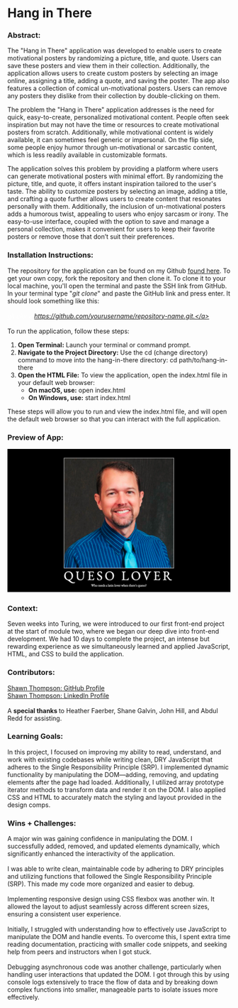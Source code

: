 # Hang in There  

### Abstract:
[//]: <> (Briefly describe what you built and its features. What problem is the app solving? How does this application solve that problem?)
The "Hang in There" application was developed to enable users to create motivational posters by randomizing a picture, title, and quote. Users can save these posters and view them in their collection. Additionally, the application allows users to create custom posters by selecting an image online, assigning a title, adding a quote, and saving the poster. The app also features a collection of comical un-motivational posters. Users can remove any posters they dislike from their collection by double-clicking on them.

The problem the "Hang in There" application addresses is the need for quick, easy-to-create, personalized motivational content. People often seek inspiration but may not have the time or resources to create motivational posters from scratch. Additionally, while motivational content is widely available, it can sometimes feel generic or impersonal. On the flip side, some people enjoy humor through un-motivational or sarcastic content, which is less readily available in customizable formats.

The application solves this problem by providing a platform where users can generate motivational posters with minimal effort. By randomizing the picture, title, and quote, it offers instant inspiration tailored to the user's taste. The ability to customize posters by selecting an image, adding a title, and crafting a quote further allows users to create content that resonates personally with them. Additionally, the inclusion of un-motivational posters adds a humorous twist, appealing to users who enjoy sarcasm or irony. The easy-to-use interface, coupled with the option to save and manage a personal collection, makes it convenient for users to keep their favorite posters or remove those that don’t suit their preferences.


### Installation Instructions:
[//]: <> (What steps does a person have to take to get your app cloned down and running?)
The repository for the application can be found on my Github <u>[found here](https://github.com/SThompson05/hang-in-there)</u>. To get your own copy, fork the repository and then clone it. To clone it to your local machine, you'll open the terminal and paste the SSH link from GitHub. In your terminal type "<i>git clone</i>" and paste the GitHub link and press enter. It should look something like this: <br><br><i> <a href="https://www.example.com" style="text-decoration: none; color: white;">git clone https://github.com/yourusername/repository-name.git.</a></i><br><br>
To run the application, follow these steps:
1. <b>Open Terminal:</b> Launch your terminal or command prompt.
2. <b>Navigate to the Project Directory:</b> Use the cd (change directory) command to move into the hang-in-there directory: cd path/to/hang-in-there
3. <b>Open the HTML File:</b> To view the application, open the index.html file in your default web browser:<br>
    * <b>On macOS, use:</b> open index.html<br>
    * <b>On Windows, use:</b> start index.html 


These steps will allow you to run and view the index.html file, and will open the default web browser so that you can interact with the full application.
### Preview of App:
[//]: <> (Provide ONE gif or screenshot of your application - choose the "coolest" piece of functionality to show off. gifs preferred!)
![Queso Lover](image.png)

### Context:
[//]: <> (Give some context for the project here. How long did you have to work on it? How far into the Turing program are you?)
Seven weeks into Turing, we were introduced to our first front-end project at the start of module two, where we began our deep dive into front-end development. We had 10 days to complete the project, an intense but rewarding experience as we simultaneously learned and applied JavaScript, HTML, and CSS to build the application.

### Contributors:
[//]: <> (Who worked on this application? Link to your GitHub. Consider also providing LinkedIn link)
[Shawn Thompson: GitHub Profile](https://github.com/SThompson05) <br>
[Shawn Thompson: LinkedIn Profile](https://www.linkedin.com/in/shawn-thompson24/) <br><br>
A <b>special thanks </b> to Heather Faerber, Shane Galvin, John Hill, and Abdul Redd for assisting.
### Learning Goals:
[//]: <> (What were the learning goals of this project? What tech did you work with?)
In this project, I focused on improving my ability to read, understand, and work with existing codebases while writing clean, DRY JavaScript that adheres to the Single Responsibility Principle (SRP). I implemented dynamic functionality by manipulating the DOM—adding, removing, and updating elements after the page had loaded. Additionally, I utilized array prototype iterator methods to transform data and render it on the DOM. I also applied CSS and HTML to accurately match the styling and layout provided in the design comps.

### Wins + Challenges:
[//]: <> (What are 2-3 wins you have from this project? What were some challenges you faced - and how did you get over them?)
A major win was gaining confidence in manipulating the DOM. I successfully added, removed, and updated elements dynamically, which significantly enhanced the interactivity of the application.<br><br>
I was able to write clean, maintainable code by adhering to DRY principles and utilizing functions that followed the Single Responsibility Principle (SRP). This made my code more organized and easier to debug.<br><br>
Implementing responsive design using CSS flexbox was another win. It allowed the layout to adjust seamlessly across different screen sizes, ensuring a consistent user experience.<br><br>
Initially, I struggled with understanding how to effectively use JavaScript to manipulate the DOM and handle events. To overcome this, I spent extra time reading documentation, practicing with smaller code snippets, and seeking help from peers and instructors when I got stuck.<br><br>
Debugging asynchronous code was another challenge, particularly when handling user interactions that updated the DOM. I got through this by using console logs extensively to trace the flow of data and by breaking down complex functions into smaller, manageable parts to isolate issues more effectively.